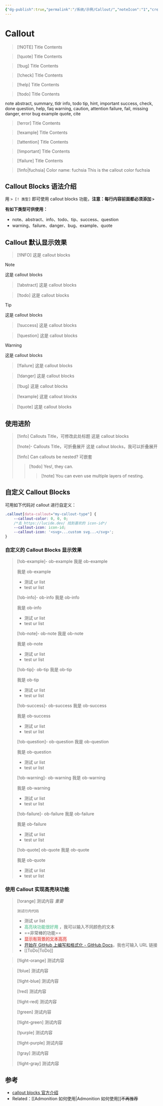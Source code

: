 ```yaml
---
{"dg-publish":true,"permalink":"/系统/示例/Callout/","noteIcon":"1","created":"2023-03-20T21:29:17.000+08:00","updated":""}
---
```


# Callout


> [!NOTE] Title
> Contents

> [!quote] Title
> Contents

> [!bug] Title
> Contents

> [!check] Title
> Contents

> [!help] Title
> Contents

> [!todo] Title
> Contents

note
abstract, summary, tldr
info, todo
tip, hint, important
success, check, done
question, help, faq
warning, caution, attention
failure, fail, missing
danger, error
bug
example
quote, cite

> [!error] Title
> Contents

> [!example] Title
> Contents

> [!attention] Title
> Contents

> [!important] Title
> Contents

> [!failure] Title
> Contents

>[!info|fuchsia] Color name: fuchsia
> This is the callout color fuchsia



## Callout Blocks 语法介绍

用 `> [! 类型]` 即可使用 callout blocks 功能，**注意：每行内容前面都必须添加 `>`**

**有如下类型可供使用：**

- note、abstract、info、todo、tip、success、question
- warning、failure、danger、bug、example、quote

## Callout 默认显示效果

> [!INFO]
> 这是 callout blocks

> [!Note]
> 这是 callout blocks

> [!abstract]
> 这是 callout blocks

> [!todo]
> 这是 callout blocks

> [!tip]
> 这是 callout blocks

> [!success]
> 这是 callout blocks

> [!question]
> 这是 callout blocks

> [!warning]
> 这是 callout blocks

> [!failure]
> 这是 callout blocks

> [!danger]
> 这是 callout blocks

> [!bug]
> 这是 callout blocks

> [!example]
> 这是 callout blocks

> [!quote]
> 这是 callout blocks

## 使用进阶

> [!info] Callouts Title，可修改此处标题
> 这是 callout blocks
>
> [!note]- Callouts Title，可折叠展开
> 这是 callout blocks，我可以折叠展开
>
> [!info] Can callouts be nested? 可嵌套
>
> > [!todo] Yes!, they can.
> >
> > > [!note] You can even use multiple layers of nesting.

## 自定义 Callout Blocks

可用如下代码对 callout 进行自定义：

```css
.callout[data-callout="my-callout-type"] {
	--callout-color: 0, 0, 0; 
	/*去 https://lucide.dev/ 找到喜欢的 icon-id*/
	--callout-icon: icon-id; 
	--callout-icon: '<svg>...custom svg...</svg>'; 
}
```

### 自定义的 Callout Blocks 显示效果

> [!ob-example]- ob-example
> 我是 ob-example
>
> 我是 ob-example
>
> - 测试 ur list
> - test ur list
>
> [!ob-info]- ob-info
> 我是 ob-info
>
> 我是 ob-info
>
> - 测试 ur list
> - test ur list
>
> [!ob-note]- ob-note
> 我是 ob-note
>
> 我是 ob-note
>
> - 测试 ur list
> - test ur list
>
> [!ob-tip]- ob-tip
> 我是 ob-tip
>
> 我是 ob-tip
>
> - 测试 ur list
> - test ur list
>
> [!ob-success]- ob-success
> 我是 ob-success
>
> 我是 ob-success
>
> - 测试 ur list
> - test ur list
>
> [!ob-question]- ob-question
> 我是 ob-question
>
> 我是 ob-question
>
> - 测试 ur list
> - test ur list
>
> [!ob-warning]- ob-warning
> 我是 ob-warning
>
> 我是 ob-warning
>
> - 测试 ur list
> - test ur list
>
> [!ob-failure]- ob-failure
> 我是 ob-failure
>
> 我是 ob-failure
>
> - 测试 ur list
> - test ur list
>
> [!ob-quote] ob-quote
> 我是 ob-quote
>
> 我是 ob-quote
>
> - 测试 ur list
> - test ur list

### 使用 Callout 实现高亮块功能

> [!orange]
> 测试内容 *重要*
>
> `测试行内代码`
>
> - 测试 ur list
> - <font style="color: #42b983; font-weight: 500"> 高亮块功能很好用 </font>，我可以输入不同颜色的文本
> - ==非常棒的功能==
> - <font style="background: rgb(253, 226, 226); font-weight: 500; color: rgb(216, 57, 49)"> 显示有背景的文本高亮 </font>
> - [开始在 GitHub 上编写和格式化 - GitHub Docs](https://docs.github.com/cn/github/writing-on-github/getting-started-with-writing-and-formatting-on-github)，我也可输入 URL 链接
> - [[ToDo\|ToDo]]

> [!light-orange]
> 测试内容

> [!blue]
> 测试内容
>
> [!light-blue]
> 测试内容
>
> [!red]
> 测试内容
>
> [!light-red]
> 测试内容
>
> [!green]
> 测试内容
>
> [!light-green]
> 测试内容
>
> [!purple]
> 测试内容
>
> [!light-purple]
> 测试内容
>
> [!gray]
> 测试内容
>
> [!light-gray]
> 测试内容

## 参考

- [callout blocks 官方介绍](https://help.obsidian.md/How+to/Use+callouts)
- Related：[[Admonition 如何使用\|Admonition 如何使用]]~~不再推荐~~
